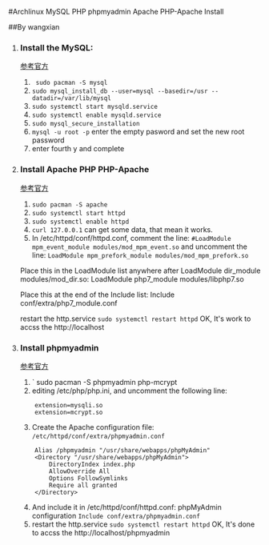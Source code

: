 #Archlinux MySQL PHP phpmyadmin Apache PHP-Apache Install

##By wangxian

1. ### Install the MySQL:
	[参考官方](https://wiki.archlinux.org/index.php/MySQL)
	1. ` sudo pacman -S mysql`
	2. ` sudo mysql_install_db --user=mysql --basedir=/usr --datadir=/var/lib/mysql `
	3. ` sudo systemctl start mysqld.service `
	4. ` sudo systemctl enable mysqld.service `
	5. ` sudo mysql_secure_installation `
	6. ` mysql -u root -p ` enter the empty pasword and set the new root password 
	7. enter fourth y and complete


2. ### Install Apache PHP PHP-Apache
	[参考官方](https://wiki.archlinux.org/index.php/Apache_HTTP_Server)
	1. ` sudo pacman -S apache `
	2. ` sudo systemctl start httpd `
	3. ` sudo systemctl enable httpd `
	4. ` curl 127.0.0.1 ` can get some data, that mean it works.
	5. In /etc/httpd/conf/httpd.conf, 
	comment the line:
		` #LoadModule mpm_event_module modules/mod_mpm_event.so `
    and uncomment the line:
    	` LoadModule mpm_prefork_module modules/mod_mpm_prefork.so `
    
    Place this in the LoadModule list anywhere after LoadModule dir_module modules/mod_dir.so:
    	LoadModule php7_module modules/libphp7.so
    
    Place this at the end of the Include list:
    	Include conf/extra/php7_module.conf
    
    restart the http.service
    	` sudo systemctl restart httpd `
    OK, It's work to accss the http://localhost



3. ### Install phpmyadmin
	[参考官方](https://wiki.archlinux.org/index.php/PhpMyAdmin)
    1. ` sudo pacman -S phpmyadmin php-mcrypt
    2. editing /etc/php/php.ini, and uncomment the following line:
    ```
        extension=mysqli.so
		extension=mcrypt.so
    ```
    3. Create the Apache configuration file:
        `/etc/httpd/conf/extra/phpmyadmin.conf`
    ```
        Alias /phpmyadmin "/usr/share/webapps/phpMyAdmin"
        <Directory "/usr/share/webapps/phpMyAdmin">
            DirectoryIndex index.php
            AllowOverride All
            Options FollowSymlinks
            Require all granted
        </Directory>
    ```
    4. And include it in /etc/httpd/conf/httpd.conf:
    	phpMyAdmin configuration
		`Include conf/extra/phpmyadmin.conf`
    5. restart the http.service
    	` sudo systemctl restart httpd `
    	OK, It's done to accss the http://localhost/phpmyadmin
